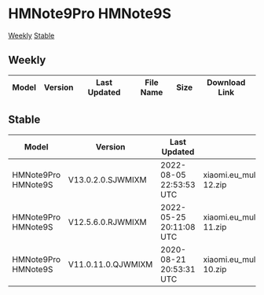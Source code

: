 # HMNote9Pro HMNote9S
[Weekly](#Weekly)  [Stable](#Stable)
## Weekly
| Model | Version | Last Updated | File Name | Size | Download Link |
| ---- | ---- | ---- | ---- | ---- | ---- |
## Stable
| Model | Version | Last Updated | File Name | Size | Download Link |
| ---- | ---- | ---- | ---- | ---- | ---- |
| HMNote9Pro HMNote9S | V13.0.2.0.SJWMIXM | 2022-08-05 22:53:53 UTC | xiaomi.eu_multi_HMNote9Pro_HMNote9S_V13.0.2.0.SJWMIXM_v13-12.zip | 3.2 GB | [SourceForge](https://sourceforge.net/projects/xiaomi-eu-multilang-miui-roms/files/xiaomi.eu/MIUI-STABLE-RELEASES/MIUIv13/xiaomi.eu_multi_HMNote9Pro_HMNote9S_V13.0.2.0.SJWMIXM_v13-12.zip/download) |
| HMNote9Pro HMNote9S | V12.5.6.0.RJWMIXM | 2022-05-25 20:11:08 UTC | xiaomi.eu_multi_HMNote9Pro_HMNote9S_V12.5.6.0.RJWMIXM_v12-11.zip | 2.9 GB | [SourceForge](https://sourceforge.net/projects/xiaomi-eu-multilang-miui-roms/files/xiaomi.eu/MIUI-STABLE-RELEASES/MIUIv12/xiaomi.eu_multi_HMNote9Pro_HMNote9S_V12.5.6.0.RJWMIXM_v12-11.zip/download) |
| HMNote9Pro HMNote9S | V11.0.11.0.QJWMIXM | 2020-08-21 20:53:31 UTC | xiaomi.eu_multi_HMNote9Pro_HMNote9S_V11.0.11.0.QJWMIXM_v11-10.zip | 2.3 GB | [SourceForge](https://sourceforge.net/projects/xiaomi-eu-multilang-miui-roms/files/xiaomi.eu/MIUI-STABLE-RELEASES/MIUIv11/xiaomi.eu_multi_HMNote9Pro_HMNote9S_V11.0.11.0.QJWMIXM_v11-10.zip/download) |
